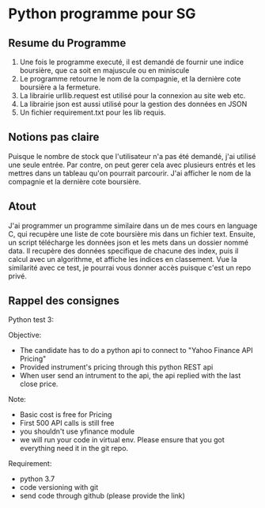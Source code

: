 # Python programme pour SG

## Resume du Programme

 1. Une fois le programme executé, il est demandé de fournir une indice boursière, que ca soit en majuscule ou en miniscule
 2. Le programme retourne le nom de la compagnie, et la dernière cote boursière a la fermeture.
 3. La librairie  urllib.request est utilisé pour la connexion au site web etc.
 4. La librairie json est aussi utilisé pour la gestion des données en JSON
 5. Un fichier requirement.txt pour les lib requis.

## Notions pas claire
 Puisque le nombre de stock que l'utilisateur n'a pas été demandé, j'ai utilisé une seule entrée.
 Par contre, on peut gerer cela avec plusieurs entrés et les mettres dans un tableau qu'on pourrait parcourir.
 J'ai afficher le nom de la compagnie et la dernière cote boursière.

## Atout
 J'ai programmer un programme similaire dans un de mes cours en language C, qui recupère une liste de cote boursière mis dans un fichier text. 
 Ensuite, un script télécharge les données json et les mets dans un dossier nommé data. Il recupère des données specifique de chacune des index,
 puis il calcul avec un algorithme, et affiche les indices en classement. Vue la similarité avec ce test, je pourrai vous donner accès puisque c'est un repo privé.

## Rappel des consignes
Python test 3:

Objective:
- The candidate has to do a python api to connect to "Yahoo Finance API Pricing" 
- Provided instrument's pricing through this python REST api
- When user send an intrument to the api, the api replied with the last close price.

Note:
- Basic cost is free for Pricing
- First 500 API calls is still free
- you shouldn't use yfinance module
- we will run your code in virtual env. Please ensure that you got everything need it in the git repo.

Requirement:
- python 3.7
- code versioning with git
- send code through github (please provide the link)